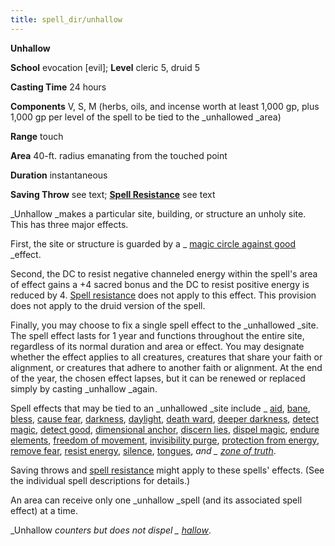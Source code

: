 ```yaml
---
title: spell_dir/unhallow
---
```

 **Unhallow**

**School** evocation [evil]; **Level** cleric 5, druid 5

**Casting Time** 24 hours

**Components** V, S, M (herbs, oils, and incense worth at least 1,000 gp, plus 1,000 gp per level of the spell to be tied to the _unhallowed _area)

**Range** touch

**Area** 40-ft. radius emanating from the touched point

**Duration** instantaneous

**Saving Throw** see text; **[Spell Resistance](../glossary#_spell-resistance)** see text

_Unhallow _makes a particular site, building, or structure an unholy site. This has three major effects.

First, the site or structure is guarded by a _ [magic circle against good](magicCircleAgainstGood#_magic-circle-against-good) _effect.

Second, the DC to resist negative channeled energy within the spell's area of effect gains a +4 sacred bonus and the DC to resist positive energy is reduced by 4. [Spell resistance](../glossary#_spell-resistance) does not apply to this effect. This provision does not apply to the druid version of the spell.

Finally, you may choose to fix a single spell effect to the _unhallowed _site. The spell effect lasts for 1 year and functions throughout the entire site, regardless of its normal duration and area or effect. You may designate whether the effect applies to all creatures, creatures that share your faith or alignment, or creatures that adhere to another faith or alignment. At the end of the year, the chosen effect lapses, but it can be renewed or replaced simply by casting _unhallow _again.

Spell effects that may be tied to an _unhallowed _site include _ [aid](aid#_aid), [bane](bane#_bane), [bless](bless#_bless), [cause fear](spell_dir/causeFear#_cause-fear), [darkness](darkness#_darkness), [daylight](daylight#_daylight), [death ward](deathWard#_death-ward), [deeper darkness](deeperDarkness#_deeper-darkness), [detect magic](detectMagic#_detect-magic), [detect good](detectGood#_detect-good), [dimensional anchor](dimensionalAnchor#_dimensional-anchor), [discern lies](discernLies#_discern-lies), [dispel magic](dispelMagic#_dispel-magic), [endure elements](endureElements#_endure-elements), [freedom of movement](freedomOfMovement#_freedom-of-movement), [invisibility purge](invisibilityPurge#_invisibility-purge), [protection from energy](protectionFromEnergy#_protection-from-energy), [remove fear](spells/removeFear#_remove-fear), [resist energy](resistEnergy#_resist-energy), [silence](silence#_silence), [tongues](tongues#_tongues), _and _ [zone of truth](zoneOfTruth#_zone-of-truth)_.

Saving throws and [spell resistance](../glossary#_spell-resistance) might apply to these spells' effects. (See the individual spell descriptions for details.)

An area can receive only one _unhallow _spell (and its associated spell effect) at a time.

_Unhallow _counters but does not dispel _ [hallow](hallow#_hallow)_.

